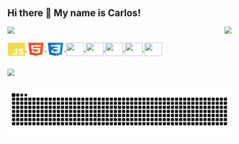 ## Hi there 👋 My name is Carlos!

<div align="start">
  <a href="https://github.com/carlostkno">
  <img height="200em" src="https://github-readme-stats.vercel.app/api?username=carlostkno&show_icons=true&theme=highcontrast&include_all_commits=true&count_private=true"/>
  <img align="right" height="140"src="https://user-images.githubusercontent.com/86029609/135383490-d5b7d212-4998-42df-84b9-75159f965474.gif">
 </div>

  
  <div style="display: inline_block" align="start"><br>
  <img align="center" height="30" width="40" src="https://raw.githubusercontent.com/devicons/devicon/master/icons/javascript/javascript-plain.svg">
  <img align="center" height="30" width="40" src="https://raw.githubusercontent.com/devicons/devicon/master/icons/html5/html5-original.svg">
  <img align="center" height="30" width="40" src="https://raw.githubusercontent.com/devicons/devicon/master/icons/css3/css3-original.svg">
  <img align="center" height="30" width="40" src="https://cdn.jsdelivr.net/gh/devicons/devicon/icons/bootstrap/bootstrap-plain-wordmark.svg">
  <img align="center" height="30" width="40" src="https://cdn.jsdelivr.net/gh/devicons/devicon/icons/nodejs/nodejs-original.svg">
  <img align="center" height="30" width="40" src="https://cdn.jsdelivr.net/gh/devicons/devicon/icons/git/git-original.svg">
  <img align="center" height="30" width="40" src="https://cdn.jsdelivr.net/gh/devicons/devicon/icons/sequelize/sequelize-original.svg">
  <img align="center" height="30" width="40" src="https://cdn.jsdelivr.net/gh/devicons/devicon/icons/express/express-original.svg">
</div>
  
  ##
  
<div>
<a href="https://www.linkedin.com/in/carlos-takano/" target="_blank"><img src="https://img.shields.io/badge/-LinkedIn-%230077B5?style=for-the-badge&logo=linkedin&logoColor=white" target="_blank"></a> 
</div>
  
  ![Snake animation](https://github.com/carlostkno/carlostkno/blob/output/github-contribution-grid-snake.svg)
